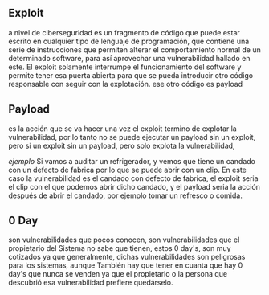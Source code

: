 ## Exploit 
a nivel de ciberseguridad es un fragmento de código que puede estar escrito en cualquier tipo de lenguaje de programación, que contiene una serie de instrucciones que permiten alterar el comportamiento normal de un determinado software, para así aprovechar una vulnerabilidad hallado en este.
El exploit solamente interrumpe el funcionamiento del software y permite tener esa puerta abierta para que se pueda introducir otro código responsable con seguir con la explotación. ese otro código es payload

## Payload
es la acción que se va hacer una vez el exploit termino de explotar la vulnerabilidad, por lo tanto no se puede ejecutar un payload sin un exploit, pero si un exploit sin un payload, pero solo explota la vulnerabilidad, 

*ejemplo*
Si vamos a auditar un refrigerador, y vemos que tiene un candado con un defecto de fabrica por lo que se puede abrir con un clip. En este caso la vulnerabilidad es el candado con defecto de fabrica, el exploit seria el clip con el que podemos abrir dicho candado, y el payload seria la acción después de abrir el candado, por ejemplo tomar un refresco o comida.

## 0 Day
son vulnerabilidades que pocos conocen, son vulnerabilidades que el propietario del Sistema no sabe que tienen, estos 0 day's, son muy cotizados ya que generalmente, dichas vulnerabilidades son peligrosas para los sistemas, aunque También  hay que tener en cuanta que hay 0 day's que nunca se venden ya que el propietario o la persona que descubrió esa vulnerabilidad prefiere quedárselo.
